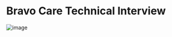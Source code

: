 # Bravo Care Technical Interview

![image](https://user-images.githubusercontent.com/97556168/213333412-b1edad9c-4524-410e-a6a9-4e4157567295.png)
